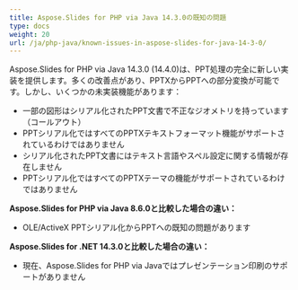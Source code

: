 ```yaml
---
title: Aspose.Slides for PHP via Java 14.3.0の既知の問題
type: docs
weight: 20
url: /ja/php-java/known-issues-in-aspose-slides-for-java-14-3-0/
---
```


Aspose.Slides for PHP via Java 14.3.0 (14.4.0)は、PPT処理の完全に新しい実装を提供します。多くの改善点があり、PPTXからPPTへの部分変換が可能です。しかし、いくつかの未実装機能があります：

- 一部の図形はシリアル化されたPPT文書で不正なジオメトリを持っています（コールアウト）
- PPTシリアル化ではすべてのPPTXテキストフォーマット機能がサポートされているわけではありません
- シリアル化されたPPT文書にはテキスト言語やスペル設定に関する情報が存在しません
- PPTシリアル化ではすべてのPPTXテーマの機能がサポートされているわけではありません

**Aspose.Slides for PHP via Java 8.6.0と比較した場合の違い：**

- OLE/ActiveX PPTシリアル化からPPTへの既知の問題があります

**Aspose.Slides for .NET 14.3.0と比較した場合の違い：**

- 現在、Aspose.Slides for PHP via Javaではプレゼンテーション印刷のサポートがありません